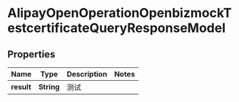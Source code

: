 

# AlipayOpenOperationOpenbizmockTestcertificateQueryResponseModel


## Properties

| Name | Type | Description | Notes |
|------------ | ------------- | ------------- | -------------|
|**result** | **String** | 测试 |  |



